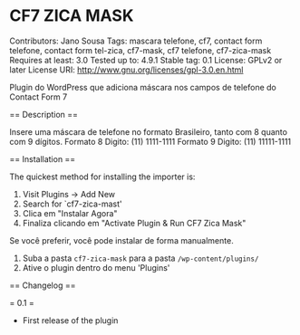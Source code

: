 # CF7 ZICA MASK 
Contributors: Jano Sousa
Tags: mascara telefone, cf7, contact form telefone, contact form tel-zica, cf7-mask, cf7 telefone, cf7-zica-mask
Requires at least: 3.0
Tested up to: 4.9.1
Stable tag: 0.1
License: GPLv2 or later
License URI: http://www.gnu.org/licenses/gpl-3.0.en.html

Plugin do WordPress que adiciona máscara nos campos de telefone do Contact Form 7

== Description ==

Insere uma máscara de telefone no formato Brasileiro, tanto com 8 quanto com 9 dígitos.
Formato 8 Digito: (11) 1111-1111
Formato 9 Digito: (11) 11111-1111

== Installation ==

The quickest method for installing the importer is:

1. Visit Plugins -> Add New
1. Search for `cf7-zica-mast'
1. Clica em "Instalar Agora"
1. Finaliza clicando em "Activate Plugin & Run CF7 Zica Mask"

Se você preferir, você pode instalar de forma manualmente.

1. Suba a pasta `cf7-zica-mask` para a pasta `/wp-content/plugins/`
1. Ative o plugin dentro do menu 'Plugins'

== Changelog ==

= 0.1 =
* First release of the plugin
